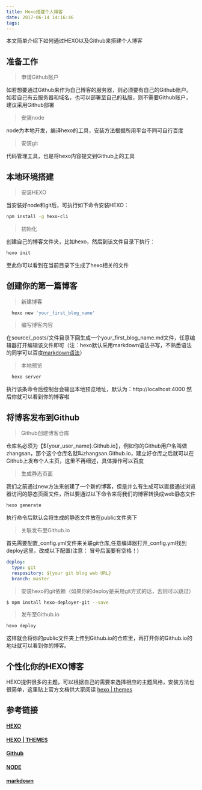 ```yaml
---
title: Hexo搭建个人博客
date: 2017-06-14 14:16:46
tags:
---
```

本文简单介绍下如何通过HEXO以及Github来搭建个人博客

## 准备工作

> 申请Github账户

  如若想要通过Github来作为自己博客的服务器，则必须要有自己的Github账户。
  如若自己有云服务器和域名，也可以部署至自己的私服，则不需要Github账户，建议采用Github部署
> 安装node

  node为本地开发，编译hexo的工具，安装方法根据所用平台不同可自行百度
> 安装git

  代码管理工具，也是将hexo内容提交到Github上的工具

## 本地环境搭建

>安装HEXO

当安装好node和git后，可执行如下命令安装HEXO：
```bash
npm install -g hexo-cli
```
> 初始化

创建自己的博客文件夹，比如hexo，然后到该文件目录下执行：
```bash
hexo init
```
至此你可以看到在当前目录下生成了hexo相关的文件

## 创建你的第一篇博客

> 新建博客

```bash
  hexo new 'your_first_blog_name'
```

> 编写博客内容

在source/_posts/文件目录下回生成一个your_first_blog_name.md文件，任意编辑器打开编辑该文件即可（注：hexo默认采用markdown语法书写，不熟悉语法的同学可以百度[markdown语法](http://www.appinn.com/markdown/basic.html)）

> 本地预览

```bash
  hexo server
```
执行该条命令后控制台会输出本地预览地址，默认为：http://localhost:4000
然后你就可以看到你的博客啦

## 将博客发布到Github

> Github创建博客仓库

仓库名必须为【${your_user_name}.Github.io】，例如你的Github用户名叫做zhangsan，那个这个仓库名就叫zhangsan.Github.io，建立好仓库之后就可以在Github上发布个人主页，这里不再细述，具体操作可以百度

> 生成静态页面

我们之前通过new方法来创建了一个新的博客，但是并么有生成可以直接通过浏览器访问的静态页面文件，所以要通过以下命令来将我们的博客转换成web静态文件
```bash
hexo generate
```
执行命令后默认会将生成的静态文件放在public文件夹下

> 关联发布至Github.io

首先需要配置_config.yml文件来关联git仓库,任意编译器打开_config.yml找到deploy这里，改成以下配置(注意： 冒号后面要有空格！)
```yml
deploy:
  type: git
  respository: ${your git blog web URL}
  branch: master
```

> 安装hexo的git依赖（如果你的deploy是采用git方式的话，否则可以跳过）

```bash
$ npm install hexo-deployer-git --save
```

> 发布至Github.io

```bash
hexo deploy
```
这样就会将你的public文件夹上传到Github.io的仓库里，再打开你的Github.io的地址就可以看到你的博客。

## 个性化你的HEXO博客
HEXO提供很多的主题，可以根据自己的需要来选择相应的主题风格，安装方法也很简单，这里贴上官方文档供大家阅读 [hexo | themes](https://hexo.io/themes/)

## 参考链接

#### [HEXO](https://hexo.io/)

#### [HEXO | THEMES](https://hexo.io/themes/)

#### [Github](https://github.com/)

#### [NODE](http://nodejs.cn/)
#### [markdown](http://www.appinn.com/markdown/basic.html)

